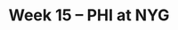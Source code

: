 ---
layout: game
title: Week 15 – PHI at NYG
season: 2017
game_id: 2017_15_PHI_NYG
away_team: PHI
home_team: NYG
---